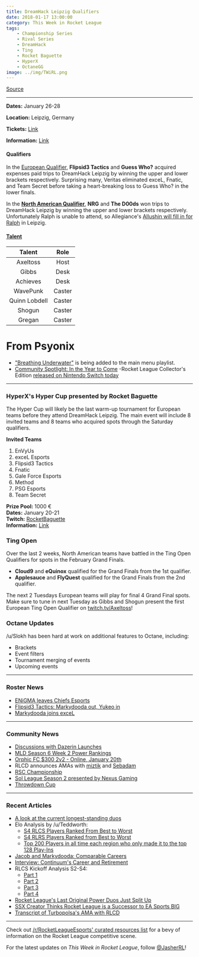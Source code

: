 ```yaml
---
title: DreamHack Leipzig Qualifiers
date: 2018-01-17 13:00:00
category: This Week in Rocket League
tags:
    - Championship Series
    - Rival Series
    - DreamHack
    - Ting
    - Rocket Baguette
    - HyperX
    - OctaneGG
image: ../img/TWiRL.png
---
```


[Source](https://jasher.io/this-week-in-rocket-league-01-10-18-01-17-18/)

---

**Dates:** January 26-28

**Location:** Leipzig, Germany

**Tickets:** [Link](https://tickets.leipziger-messe.de/drm18?_ga=2.179999652.1419389302.1516207067-1660215600.1516207067)

**Information:** [Link](https://open.dreamhack.com/2017/dreamhack-open-2018-kicks-off-at-dreamhack-leipzig-featuring-rocket-league/)

#### Qualifiers

In the [European Qualifier](https://smash.gg/tournament/dreamhack-open-leipzig-rocket-league/events/eu-qualifiers/overview), **Flipsid3 Tactics** and **Guess Who?** acquired expenses paid trips to DreamHack Leipzig by winning the upper and lower brackets respectively. Surprising many, Veritas eliminated exceL, Fnatic, and Team Secret before taking a heart-breaking loss to Guess Who? in the lower finals.

In the [**North American Qualifier**](https://smash.gg/tournament/dreamhack-open-leipzig-rocket-league/events/na-qualifier/overview), **NRG** and **The D00ds** won trips to DreamHack Leipzig by winning the upper and lower brackets respectively. Unfortunately Ralph is unable to attend, so Allegiance's [Allushin will fill in for Ralph](https://twitter.com/JorolelinRL/status/952934849152679937) in Leipzig.

#### [Talent](https://twitter.com/DreamHackRL/status/951867311153086465)

|  **Talent**   | **Role** |
| :-----------: | :------: |
|   Axeltoss    |   Host   |
|     Gibbs     |   Desk   |
|   Achieves    |   Desk   |
|   WavePunk    |  Caster  |
| Quinn Lobdell |  Caster  |
|    Shogun     |  Caster  |
|    Gregan     |  Caster  |

# From Psyonix

- ["Breathing Underwater"](https://twitter.com/RocketLeague/status/951521897610600448) is being added to the main menu playlist.
- [Community Spotlight: In the Year to Come](https://www.rocketleague.com/news/community-spotlight--in-the-year-to-come/)
-Rocket League Collector's Edition [released on Nintendo Switch today](https://twitter.com/RocketLeague/status/953354883511369728)

---

### HyperX's Hyper Cup presented by Rocket Baguette

The Hyper Cup will likely be the last warm-up tournament for European teams before they attend DreamHack Leipzig. The main event will include 8 invited teams and 8 teams who acquired spots through the Saturday qualifiers.

**Invited Teams**

1. EnVyUs
2. exceL Esports
3. Flipsid3 Tactics
4. Fnatic
5. Gale Force Esports
6. Method
7. PSG Esports
8. Team Secret

**Prize Pool:** 1000 €  
**Dates:** January 20-21  
**Twitch:** [RocketBaguette](https://twitch.tv/RocketBaguette)  
**Information:** [Link](http://rocketbaguette.com/hypercup-en/)

### Ting Open

Over the last 2 weeks, North American teams have battled in the Ting Open Qualifiers for spots in the February Grand Finals.

- **Cloud9** and **eQuinox** qualified for the Grand Finals from the 1st qualifier.
- **Applesauce** and **FlyQuest** qualified for the Grand Finals from the 2nd qualifier.

The next 2 Tuesdays European teams will play for final 4 Grand Final spots. Make sure to tune in next Tuesday as Gibbs and Shogun present the first European Ting Open Qualifier on [twitch.tv/Axeltoss](https://twitch.tv/Axeltoss)!

### Octane Updates

/u/Slokh has been hard at work on additional features to Octane, including:

- Brackets
- Event filters
- Tournament merging of events
- Upcoming events

---

### Roster News

- [ENiGMA leaves Chiefs Esports](http://octane.gg/news/enigma-leaves-chiefs-esports/)
- [Flipsid3 Tactics: Markydooda out, Yukeo in](http://www.flipsidetactics.com/games/rocket-league/markydooda-departs-flipsid3-rocket-league/)
- [Markydooda joins exceL](http://octane.gg/news/markydooda-replaces-zensuz-on-excel-esports)

---

### Community News

- [Discussions with Dazerin Launches](https://www.youtube.com/watch?v=Kj5Xs62bef0)
- [MLD Season 6 Week 2 Power Rankings](https://twitter.com/MLDoubles/status/953050194517680128)
- [Orphic FC \$300 2v2 - Online, January 20th](https://smash.gg/tournament/orphic-fc-2v2-300-rocket-league-tournament)
- RLCD announces AMAs with [miztik](https://twitter.com/CoachingDiscord/status/952615047775358978) and [Sebadam](https://twitter.com/CoachingDiscord/status/952615215727865857)
- [RSC Championship](https://www.reddit.com/r/RocketLeague/comments/7r1y30/rsc_championship_pcps4_league_open_to_all_skill/)
- [Sol League Season 2 presented by Nexus Gaming](https://www.reddit.com/r/RocketLeagueEsports/comments/7q6034/nexus_gaming_presents_sol_league_season_2_2500/)
- [Throwdown Cup](https://throwdownesports.com/rocket-league-throwdown-cup-1/)

---

### Recent Articles

- [A look at the current longest-standing duos](http://octane.gg/news/a-look-at-the-current-longest-standing-duos/)
- Elo Analysis by /u/Teddworth:
    - [S4 RLCS Players Ranked From Best to Worst](https://www.reddit.com/r/RocketLeagueEsports/comments/7qf9aw/s4_rlcs_players_ranked_from_best_to_worst/)
    - [S4 RLRS Players Ranked from Best to Worst](https://www.reddit.com/r/RocketLeagueEsports/comments/7qfgm1/s4_rlrs_players_ranked_from_best_to_worst/)
    - [Top 200 Players in all time each region who only made it to the top 128 Play-Ins](https://www.reddit.com/r/RocketLeagueEsports/comments/7qd78i/top_200_players_in_all_time_each_region_who_only/)
- [Jacob and Markydooda: Comparable Careers](https://www.reddit.com/r/RocketLeagueEsports/comments/7q1dzb/jacob_and_markydooda_comparable_careers/)
- [Interview: Continuum's Career and Retirement](http://octane.gg/news/interview-continuums-career-and-retirement/)
- RLCS Kickoff Analysis S2-S4:
    - [Part 1](https://www.reddit.com/r/RocketLeagueEsports/comments/7otsd3/teams_with_the_best_goal_differential_in_the/)
    - [Part 2](https://www.reddit.com/r/RocketLeagueEsports/comments/7p8ba1/team_kickoff_strategy_tendencies_seasons_24/)
    - [Part 3](https://www.reddit.com/r/RocketLeagueEsports/comments/7pq1gl/rlcs_kickoff_analysis_seasons_two_through_four/)
    - [Part 4](https://www.reddit.com/r/RocketLeagueEsports/comments/7qmtvw/rlcs_kickoff_analysis_seasons_two_through_four/)
- [Rocket League's Last Original Power Duos Just Split Up](https://www.redbull.com/us-en/rocket-league-power-duos-split)
- [SSX Creator Thinks Rocket League is a Successor to EA Sports BIG](http://www.usgamer.net/articles/ssx-creator-thinks-rocket-league-is-a-successor-to-the-action-arcade-games-of-ea-sports-big)
- [Transcript of Turbopolsa's AMA with RLCD](https://www.reddit.com/r/RocketLeague/comments/7rb6fe/transcript_of_turbopolsas_ama_with_rlcd/)

---

Check out [/r/RocketLeagueEsports' curated resources list](https://www.reddit.com/r/RocketLeagueEsports/wiki/links) for a bevy of information on the Rocket League competitive scene.

For the latest updates on _This Week in Rocket League_, follow [@JasherRL](https://twitter.com/JasherRL)!
